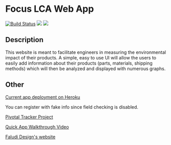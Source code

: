 # Focus LCA Web App

[![Build Status](https://travis-ci.org/cs169-summer2017-team10/focus-lca-webapp.svg?branch=master)](https://travis-ci.org/cs169-summer2017-team10/focus-lca-webapp) <a href="https://codeclimate.com/github/cs169-summer2017-team10/focus-lca-webapp"><img src="https://codeclimate.com/github/cs169-summer2017-team10/focus-lca-webapp/badges/gpa.svg" /></a> <a href="https://codeclimate.com/github/cs169-summer2017-team10/focus-lca-webapp/coverage"><img src="https://codeclimate.com/github/cs169-summer2017-team10/focus-lca-webapp/badges/coverage.svg" /></a>

## Description

This website is meant to facilitate engineers in measuring the environmental impact of their products.
A simple, easy to use UI will allow the users to easily add information about their products (parts, materials, shipping methods) which will then be analyzed and displayed with numerous graphs.

## Other

[Current app deployment on Heroku](https://focus-lca-summer2017.herokuapp.com)

You can register with fake info since field checking is disabled.

[Pivotal Tracker Project](https://www.pivotaltracker.com/n/projects/2070305)

[Quick App Walkthrough Video](https://www.youtube.com/watch?v=kOHIDi34ii8)

[Faludi Design's website](http://www.faludidesign.com/)
